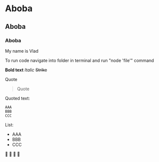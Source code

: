 # Aboba

## Aboba

### Aboba

My name is Vlad

To run code navigate into folder in terminal and run "node 'file'" command

**Bold text**
_Italic_
~~Strike~~


Quote
> Quote

Quoted text:
```
AAA
BBB
CCC
```

List:
* AAA
* BBB
* CCC

:moyai: :moyai: :moyai: :moyai: